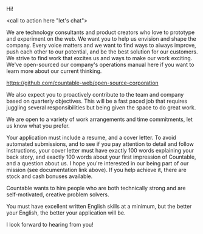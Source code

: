 Hi!

<call to action here "let's chat">

We are technology consultants and product creators who love to prototype and experiment on the web. We want you to help us envision and shape the company. Every voice matters and we want to find ways to always improve, push each other to our potential, and be the best solution for our customers. We strive to find work that excites us and ways to make our work exciting. We've open-sourced our company's operations manual here if you want to learn more about our current thinking.

https://github.com/countable-web/open-source-corporation

We also expect you to proactively contribute to the team and company based on quarterly objectives. This will be a fast paced job that requires juggling several responsibilities but being given the space to do great work.

<specific responsibilities here>
  
<specific skills here here>

We are open to a variety of work arrangements and time commitments, let us know what you prefer.

Your application must include a resume, and a cover letter. To avoid automated submissions, and to see if you pay attention to detail and follow instructions, your cover letter must have exactly 100 words explaining your back story, and exactly 100 words about your first impression of Countable, and a question about us. I hope you're interested in our being part of our mission (see documentation link above). If you help achieve it, there are stock and cash bonuses available.

Countable wants to hire people who are both technically strong and are self-motivated, creative problem solvers.

You must have excellent written English skills at a minimum, but the better your English, the better your application will be.

I look forward to hearing from you!
